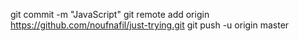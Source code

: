 
git commit -m "JavaScript"
git remote add origin https://github.com/noufnafil/just-trying.git
git push -u origin master
